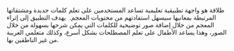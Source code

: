 طلاقة
هو واجهة تطبيقية تعليمية تساعد المستخدمين على تعلم كلمات جديدة ومشتقاتها المرتبطة بمعانيها سيسهل استفادتهم من محتويات المعجم. 
يهدف التطبيق إلى إثراء المعجم من خلال إضافة صور توضيحية للكلمات التي يمكن شرحها بسهولة من خلال الصور، وهذا يساعد الأطفال على تعلم المصطلحات بشكل أسرع، وكذلك متعلمي العربية من غير الناطقين بها.  


